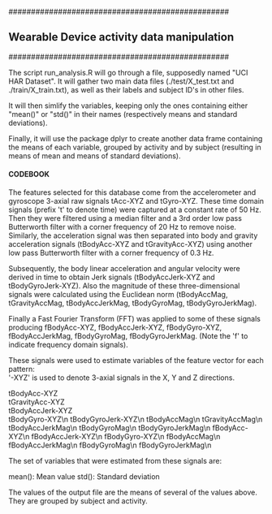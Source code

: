 #################################################
## Wearable Device activity data manipulation ###
#################################################

The script run_analysis.R will go through a file, supposedly named "UCI HAR
Dataset". It will gather two main data files (./test/X_test.txt and 
./train/X_train.txt), as well as their labels and subject ID's in other files.

It will then simlify the variables, keeping only the ones containing either
"mean()" or "std()" in their names (respectively means and standard 
deviations).

Finally, it will use the package dplyr to create another data frame containing
the means of each variable, grouped by activity and by subject (resulting in 
means of mean and means of standard deviations).

#### CODEBOOK #####################

The features selected for this database come from the accelerometer and 
gyroscope 3-axial raw signals tAcc-XYZ and tGyro-XYZ. These time domain signals
(prefix 't' to denote time) were captured at a constant rate of 50 Hz. Then 
they were filtered using a median filter and a 3rd order low pass Butterworth 
filter with a corner frequency of 20 Hz to remove noise. Similarly, the 
acceleration signal was then separated into body and gravity acceleration 
signals (tBodyAcc-XYZ and tGravityAcc-XYZ) using another low pass Butterworth 
filter with a corner frequency of 0.3 Hz. 

Subsequently, the body linear acceleration and angular velocity were derived 
in time to obtain Jerk signals (tBodyAccJerk-XYZ and tBodyGyroJerk-XYZ). Also 
the magnitude of these three-dimensional signals were calculated using the 
Euclidean norm (tBodyAccMag, tGravityAccMag, tBodyAccJerkMag, tBodyGyroMag, 
tBodyGyroJerkMag). 

Finally a Fast Fourier Transform (FFT) was applied to some of these signals producing fBodyAcc-XYZ, fBodyAccJerk-XYZ, fBodyGyro-XYZ, fBodyAccJerkMag, fBodyGyroMag, fBodyGyroJerkMag. (Note the 'f' to indicate frequency domain signals). 

These signals were used to estimate variables of the feature vector for each pattern:  
'-XYZ' is used to denote 3-axial signals in the X, Y and Z directions.

tBodyAcc-XYZ  
tGravityAcc-XYZ  
tBodyAccJerk-XYZ  
tBodyGyro-XYZ\n
tBodyGyroJerk-XYZ\n
tBodyAccMag\n
tGravityAccMag\n
tBodyAccJerkMag\n
tBodyGyroMag\n
tBodyGyroJerkMag\n
fBodyAcc-XYZ\n
fBodyAccJerk-XYZ\n
fBodyGyro-XYZ\n
fBodyAccMag\n
fBodyAccJerkMag\n
fBodyGyroMag\n
fBodyGyroJerkMag\n

The set of variables that were estimated from these signals are:  

mean(): Mean value
std(): Standard deviation

The values of the output file are the means of several of the values above.
They are grouped by subject and activity.